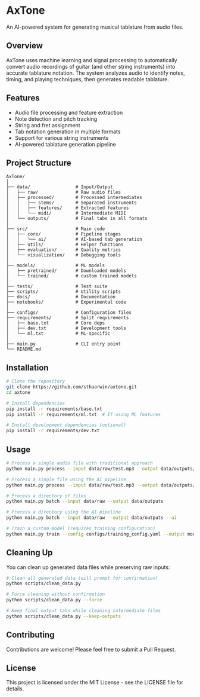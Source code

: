 # AxTone

An AI-powered system for generating musical tablature from audio files.

## Overview

AxTone uses machine learning and signal processing to automatically convert audio recordings of guitar (and other string instruments) into accurate tablature notation. The system analyzes audio to identify notes, timing, and playing techniques, then generates readable tablature.

## Features

- Audio file processing and feature extraction
- Note detection and pitch tracking
- String and fret assignment
- Tab notation generation in multiple formats
- Support for various string instruments
- AI-powered tablature generation pipeline

## Project Structure

```
AxTone/
│
├── data/                 # Input/Output
│   ├── raw/              # Raw audio files
│   ├── processed/        # Processed intermediates
│   │   ├── stems/        # Separated instruments
│   │   ├── features/     # Extracted features
│   │   └── midi/         # Intermediate MIDI
│   └── outputs/          # Final tabs in all formats
│
├── src/                  # Main code
│   ├── core/             # Pipeline stages
│   │   └── ai/           # AI-based tab generation
│   ├── utils/            # Helper functions
│   ├── evaluation/       # Quality metrics
│   └── visualization/    # Debugging tools
│
├── models/               # ML models
│   ├── pretrained/       # Downloaded models
│   └── trained/          # custom trained models
│
├── tests/                # Test suite
├── scripts/              # Utility scripts
├── docs/                 # Documentation
├── notebooks/            # Experimental code
│
├── configs/              # Configuration files
├── requirements/         # Split requirements
│   ├── base.txt          # Core deps
│   ├── dev.txt           # Development tools
│   └── ml.txt            # ML-specific
│
├── main.py               # CLI entry point
└── README.md 
```

## Installation

```bash
# Clone the repository
git clone https://github.com/sthaarwin/axtone.git
cd axtone

# Install dependencies
pip install -r requirements/base.txt
pip install -r requirements/ml.txt  # If using ML features

# Install development dependencies (optional)
pip install -r requirements/dev.txt
```

## Usage

```bash
# Process a single audio file with traditional approach
python main.py process --input data/raw/test.mp3 --output data/outputs/test.tab

# Process a single file using the AI pipeline
python main.py process --input data/raw/test.mp3 --output data/outputs/test.tab --ai

# Process a directory of files
python main.py batch --input data/raw --output data/outputs

# Process a directory using the AI pipeline
python main.py batch --input data/raw --output data/outputs --ai

# Train a custom model (requires training configuration)
python main.py train --config configs/training_config.yaml --output models/trained
```

## Cleaning Up

You can clean up generated data files while preserving raw inputs:

```bash
# Clean all generated data (will prompt for confirmation)
python scripts/clean_data.py

# Force cleaning without confirmation
python scripts/clean_data.py --force

# Keep final output tabs while cleaning intermediate files
python scripts/clean_data.py --keep-outputs
```

## Contributing

Contributions are welcome! Please feel free to submit a Pull Request.

## License

This project is licensed under the MIT License - see the LICENSE file for details.
